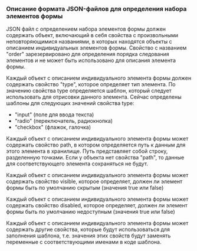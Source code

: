 ### Описание формата JSON-файлов для определения набора элементов формы

JSON файл с определением набора элементов формы должен содержать объект,
включающий в себя свойства с произвольными неповторяющимися названиями, в которых
 находятся объекты с описанием индивидуальных элементов формы. Свойство с названием 
 "order" зарезервировано для определения порядка следования элементов
 и не может быть использовано для описания элемента формы.
  
  
Каждый объект с описанием индивидуального элемента формы должен содержать свойство "type",
которое определяет тип элемента. По значению свойства type определяется шаблон, который следует
использовать для отрисовки данного элемента.
 Сейчас определены шаблоны для следующих значений свойства type:

- "input" (поле для ввода текста)
- "radio" (переключатель, радиокнопка)
- "checkbox" (флажок, галочка)

Каждый объект с описанием индивидуального элемента формы может содержать свойство path, в котором
определяется путь к данным для этого элемента в хранилище. Путь представляет собой строку,
 разделенную точками. Если у объекта нет свойства "path", то данные для соответствующего элемента
сохраняться не будут.

Каждый объект с описанием индивидуального элемента формы может содержать свойство visible, которое определяет,
должен ли элемент формы быть по умолчанию скрытым (значения true или false)

Каждый объект с описанием индивидуального элемента формы может содержать свойство disabled, которое определяет,
должен ли элемент формы быть по умолчанию недоступным (значения true или false)

Каждый объект с описанием индивидуального элемента формы может содержать другие свойства,
которые будут использоваться для заполнения шаблона, т.е. значения этих свойств будут заменять 
переменные с соответствующими именами в коде шаблона.
